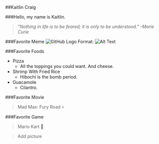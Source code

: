 ##Kaitlin Craig

###Hello, my name is Kaitlin.

>*"Nothing in life is to be feared; it is only to be understood."*
>*-Marie Curie*

###Favorite Meme
![GitHub Logo](/images/logo.png)
Format: ![Alt Text](url)

###Favorite Foods
* Pizza
  * All the toppings you could want. And cheese.
* Shrimp With Fried Rice
  * Hibochi is the bomb period.
* Guacamole
  * Cilantro.

###Favorite Movie

>Mad Max: Fury Road :skull:

###Favorite Game 

>Mario Kart :mushroom:

>Add picture
